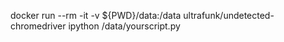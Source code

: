 docker run --rm -it -v ${PWD}/data:/data ultrafunk/undetected-chromedriver ipython /data/yourscript.py